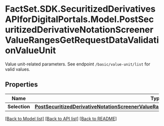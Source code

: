 # FactSet.SDK.SecuritizedDerivativesAPIforDigitalPortals.Model.PostSecuritizedDerivativeNotationScreenerValueRangesGetRequestDataValidationValueUnit
Value unit-related parameters. See endpoint `/basic/value-unit/list` for valid values.

## Properties

Name | Type | Description | Notes
------------ | ------------- | ------------- | -------------
**Selection** | [**PostSecuritizedDerivativeNotationScreenerValueRangesGetRequestDataValidationValueUnitSelection**](PostSecuritizedDerivativeNotationScreenerValueRangesGetRequestDataValidationValueUnitSelection.md) |  | [optional] 

[[Back to Model list]](../README.md#documentation-for-models) [[Back to API list]](../README.md#documentation-for-api-endpoints) [[Back to README]](../README.md)

